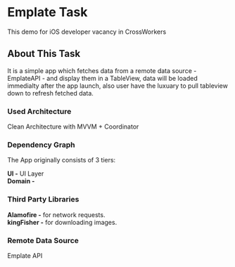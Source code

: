 # Emplate Task

This demo for iOS developer vacancy in CrossWorkers

## About This Task

It is a simple app which fetches data from a remote data source - EmplateAPI - and display them in a TableView, data will be loaded immedialty after the app launch, also user have the luxuary to pull tableview down to refresh fetched data.

### Used Architecture

Clean Architecture with MVVM + Coordinator

### Dependency Graph

The App originally consists of 3 tiers: <br />

**UI -** UI Layer <br />
**Domain -**


### Third Party Libraries

**Alamofire -** for network requests. <br />
**kingFisher -** for downloading images.

### Remote Data Source

Emplate API
